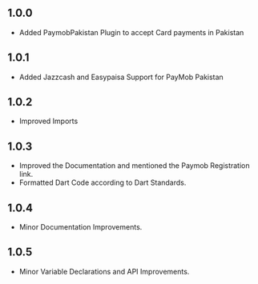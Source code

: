 ## 1.0.0
- Added PaymobPakistan Plugin to accept Card payments in Pakistan

## 1.0.1
- Added Jazzcash and Easypaisa Support for PayMob Pakistan

## 1.0.2
- Improved Imports

## 1.0.3
- Improved the Documentation and mentioned the Paymob Registration link.
- Formatted Dart Code according to Dart Standards.

## 1.0.4
- Minor Documentation Improvements.

## 1.0.5
- Minor Variable Declarations and API Improvements.
